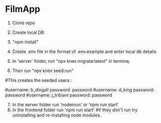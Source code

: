 # FilmApp


1. Clone repo

2. Create local DB

3. "npm install"

4. Create .env file in the format of .env.example and enter local db details

5. In 'server' folder, run "npx knex migrate:latest" in termina;

6. Then run "npx knex seed:run"

#This creates the seeded users :

#username: b_dingall
 password: password
#username: d_king
 password: password
#username: j_tribiani
 password: password
 
7. In the server folder run 'nodemon' or 'npm run start'
8. In the frontend folder run 'npm run start'
  #if they don't run try uninstalling and re-installing node modules.

